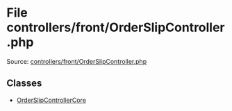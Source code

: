 File controllers/front/OrderSlipController.php
=========
Source: [controllers/front/OrderSlipController.php](https://github.com/PrestaShop/PrestaShop/blob/1.6.1.1/controllers/front/OrderSlipController.php)


Classes
-------

* [OrderSlipControllerCore](class.OrderSlipControllerCore.md)

